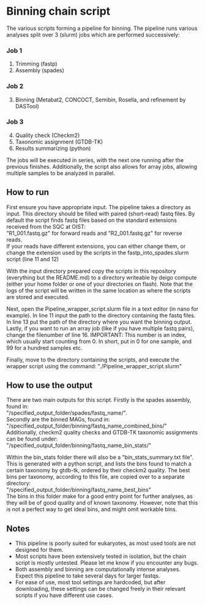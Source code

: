 # Binning chain script
The various scripts forming a pipeline for binning. The pipeline runs various analyses split over 3 (slurm) jobs which are performed successively:

### Job 1
1. Trimming (fastp)
2. Assembly (spades)
### Job 2
3. Binning (Metabat2, CONCOCT, Semibin, Rosella, and refinement by DASTool)
### Job 3
4. Quality check (Checkm2)
5. Taxonomic assignment (GTDB-TK)
6. Results summarizing (python)

The jobs will be executed in series, with the next one running after the previous finishes. Additionally, the script also allows for array jobs, allowing multiple samples to be analyzed in parallel. 

## How to run
First ensure you have appropriate input. The pipeline takes a directory as input. This directory should be filled with paired (short-read) fastq files. By default the script finds fastq files based on the standard extensions received from the SQC at OIST:\
"R1_001.fastq.gz" for forward reads and "R2_001.fastq.gz" for reverse reads.\
If your reads have different extensions, you can either change them, or change the extension used by the scripts in the fastp_into_spades.slurm script (line 11 and 12)

With the input directory prepared copy the scripts in this repository (everything but the README.md) to a directory writeable by deigo compute (either your home folder or one of your directories on flash). Note that the logs of the script will be written in the same location as where the scripts are stored and executed.

Next, open the Pipeline_wrapper_script.slurm file in a text editor (in nano for example). In line 11 input the path to the directory containing the fastq files. In line 13 put the path of the directory where you want the binning output. 
Lastly, if you want to run an array job (like if you have multiple fastq pairs), change the filenumber of line 16. IMPORTANT: This number is an index, which usually start counting from 0. In short, put in 0 for one sample, and 99 for a hundred samples etc. 

Finally, move to the directory containing the scripts, and execute the wrapper script using the command: "./Pipeline_wrapper_script.slurm"

## How to use the output
There are two main outputs for this script. Firstly is the spades assembly, found in: \
"/specified_output_folder/spades/fastq_name/". \
Secondly are the binned MAGs, found in:\
"/specified_output_folder/binning/fastq_name_combined_bins/"\
Additionally, checkm2 quality checks and GTDB-TK taxonomic assignments can be found under:\
"/specified_output_folder/binning/fastq_name_bin_stats/"

Within the bin_stats folder there will also be a "bin_stats_summary.txt file". \
This is generated with a python script, and lists the bins found to match a certain taxonomy by gtdb-tk, ordered by their checkm2 quality. The best bins per taxonomy, according to this file, are copied over to a separate directory:\
"/specified_output_folder/binning/fastq_name_best_bins"\
The bins in this folder make for a good entry point for further analyses, as they will be of good quality and of known taxonomy. However, note that this is not a perfect way to get ideal bins, and might omit workable bins.

## Notes
+ This pipeline is poorly suited for eukaryotes, as most used tools are not designed for them.
+ Most scripts have been extensively tested in isolation, but the chain script is mostly untested. Please let me know if you encounter any bugs.
+ Both assembly and binning are computationally intense analyses. Expect this pipeline to take several days for larger fastqs.
+ For ease of use, most tool settings are hardcoded, but after downloading, these settings can be changed freely in their relevant scripts if you have different use cases. 


